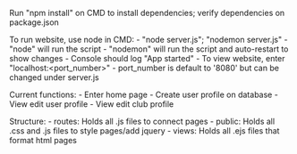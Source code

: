 Run "npm install" on CMD to install dependencies; verify dependencies on package.json

To run website, use node in CMD:
    - "node server.js"; "nodemon server.js"
        - "node" will run the script
        - "nodemon" will run the script and auto-restart to show changes
    - Console should log "App started"
    - To view website, enter "localhost:<port_number>"
        - port_number is default to '8080' but can be changed under server.js

Current functions:
    - Enter home page
    - Create user profile on database
    - View edit user profile
    - View edit club profile

Structure:
    - routes:
        Holds all .js files to connect pages
    - public:
        Holds all .css and .js files to style pages/add jquery
    - views:
        Holds all .ejs files that format html pages
